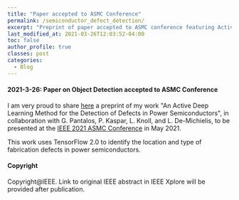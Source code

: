 ```yaml
---
title: "Paper accepted to ASMC Conference"
permalink: /semiconductor_defect_detection/
excerpt: "Preprint of paper accepted to ASMC conference featuring Active Learning approach for Object Detection."
last_modified_at: 2021-03-26T12:03:52-04:00
toc: false
author_profile: true
classes: post
categories:
  - Blog
---
```


#### 2021-3-26: Paper on Object Detection accepted to ASMC Conference

I am very proud to share [here](http://marco-bellini.github.io/blog/defect_detection_preprint.pdf) a preprint of my work "An Active Deep Learning Method for the Detection of Defects in Power Semiconductors", in collaboration with G. Pantalos, P. Kaspar, L. Knoll, and L. De-Michielis, to be presented at the [IEEE 2021 ASMC Conference](http://www.semi.org/en/connect/events/advanced-semiconductor-manufacturing-conference-asmc) in May 2021.

This work uses TensorFlow 2.0 to identify the location and type of fabrication defects in power semiconductors.


#### Copyright
Copyright@IEEE. Link to original IEEE abstract in IEEE Xplore will be provided after publication.
